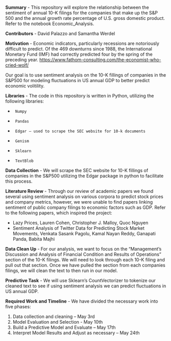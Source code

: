 
**Summary** - This repository will explore the relationship between the sentiment of annual 10-K filings for the companies that make up the S&P 500 and the annual growth rate percentage of U.S. gross domestic product. Refer to the notebook Economic_Analysis.  

**Contributors** - David Palazzo and Samantha Werdel 

**Motivation** - Economic indicators, particularly recessions are notoriously difficult to predict. Of the 469 downturns since 1988, the International Monetary Fund (IMF) had correctly predicted four by the spring of the preceding year.
https://www.fathom-consulting.com/the-economist-who-cried-wolf/

Our goal is to use sentiment analysis on the 10-K fillings of companies in the S&P500 for modeling fluctuations in US annual GDP to better predict economic volitility.

**Libraries** - The code in this repository is written in Python, utilizing the following libraries:
   -      Numpy
   -      Pandas
   -      Edgar – used to scrape the SEC website for 10-k documents
   -      Genism
   -      Sklearn
   -      TextBlob

**Data Collection** - We will scrape the SEC website for 10-K fillings of companies in the S&P500 utilizing the Edgar package in python to facilitate this process.

**Literature Review** - Through our review of academic papers we found several using sentiment analysis on various corpora to predict stock prices and company metrics, however, we were unable to find papers linking sentiment of public company filings to economic factors such as GDP. Refer to the following papers, which inspired the project:
 
   -  Lazy Prices, Lauren Cohen, Christopher J. Malloy, Quoc Nguyen
   -  Sentiment Analysis of Twitter Data for Predicting Stock Market Movements, Venkata Sasank Pagolu, Kamal Nayan Reddy, Ganapati Panda, Babita Majhi 

**Data Clean Up** - For our analysis, we want to focus on the “Management’s Discussion and Analysis of Financial Condition and Results of Operations” section of the 10-K filings. We will need to look through each 10-K filing and pull out that section. Once we have pulled the section from each companies filings, we will clean the text to then run in our model.

**Predictive Task** - We will use Sklearn’s CountVectorizer to tokenize our cleaned text to see if using sentiment analysis we can predict fluctuations in US annual GDP.

**Required Work and Timeline** - We have divided the necessary work into five phases:<br>

1)    Data collection and cleaning – May 3rd<br>
2)    Model Evaluation and Selection -  May 10th<br>
3)    Build a Predictive Model and Evaluate – May 17th<br>
4)    Interpret Model Results and Adjust as necessary – May 24th  


```python

```
